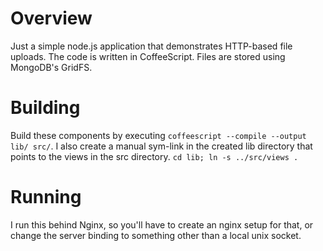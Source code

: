 # Overview

Just a simple node.js application that demonstrates HTTP-based file uploads. The code is written in CoffeeScript. Files are stored using MongoDB's GridFS.

# Building

Build these components by executing `coffeescript --compile --output lib/ src/`. I also create a manual sym-link in the created lib directory that points to the views in the src directory. `cd lib; ln -s ../src/views .`

# Running

I run this behind Nginx, so you'll have to create an nginx setup for that, or change the server binding to something other than a local unix socket.